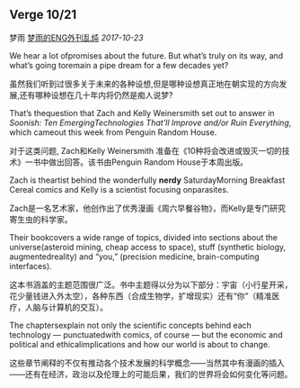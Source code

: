 ## Verge 10/21

梦雨 [梦雨的ENG外刊乱炖](javascript:void(0);) *2017-10-23*

We hear a lot ofpromises about the future. But what’s truly on its way, and what’s going toremain a pipe dream for a few decades yet?

虽然我们听到过很多关于未来的各种设想,但是哪种设想真正地在朝实现的方向发展,还有哪种设想在几十年内将仍然是痴人说梦?

That’s thequestion that Zach and Kelly Weinersmith set out to answer in *Soonish: Ten EmergingTechnologies That’ll Improve and/or Ruin Everything*, which cameout this week from Penguin Random House.

对于这类问题, Zach和Kelly Weinersmith 准备在《10种将会改进或毁灭一切的技术》一书中做出回答。该书由Penguin Random House于本周出版。

Zach is theartist behind the wonderfully **nerdy** SaturdayMorning Breakfast Cereal comics and Kelly is a scientist focusing onparasites.

Zach是一名艺术家，他创作出了优秀漫画《周六早餐谷物》，而Kelly是专门研究寄生虫的科学家。

Their bookcovers a wide range of topics, divided into sections about the universe(asteroid mining, cheap access to space), stuff (synthetic biology, augmentedreality) and “you,” (precision medicine, brain-computing interfaces).

这本书涵盖的主题范围很广泛。书中主题得以分为以下部分：宇宙（小行星开采，花少量钱进入外太空），各种东西（合成生物学，扩增现实）还有“你”（精准医疗，人脑与计算机的交互）。

The chaptersexplain not only the scientific concepts behind each technology — punctuatedwith comics, of course — but the economic and political and ethicalimplications and how our world is about to change.

这些章节阐释的不仅有推动各个技术发展的科学概念——当然其中有漫画的插入——还有在经济，政治以及伦理上的可能后果，我们的世界将会如何变化等问题。









